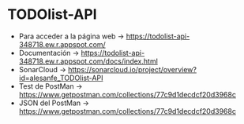 # TODOlist-API

- Para acceder a la página web -> https://todolist-api-348718.ew.r.appspot.com/
- Documentación -> https://todolist-api-348718.ew.r.appspot.com/docs/index.html
- SonarCloud -> https://sonarcloud.io/project/overview?id=alesanfe_TODOlist-API
- Test de PostMan -> https://www.getpostman.com/collections/77c9d1decdcf20d3968c
- JSON del PostMan -> https://www.getpostman.com/collections/77c9d1decdcf20d3968c

